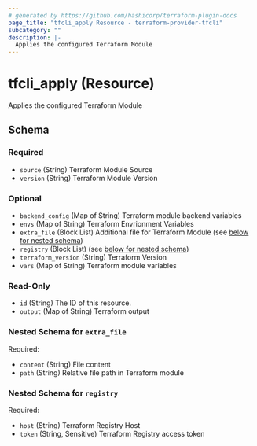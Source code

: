 ```yaml
---
# generated by https://github.com/hashicorp/terraform-plugin-docs
page_title: "tfcli_apply Resource - terraform-provider-tfcli"
subcategory: ""
description: |-
  Applies the configured Terraform Module
---
```


# tfcli_apply (Resource)

Applies the configured Terraform Module



<!-- schema generated by tfplugindocs -->
## Schema

### Required

- `source` (String) Terraform Module Source
- `version` (String) Terraform Module Version

### Optional

- `backend_config` (Map of String) Terraform module backend variables
- `envs` (Map of String) Terraform Envrionment Variables
- `extra_file` (Block List) Additional file for Terraform Module (see [below for nested schema](#nestedblock--extra_file))
- `registry` (Block List) (see [below for nested schema](#nestedblock--registry))
- `terraform_version` (String) Terraform Version
- `vars` (Map of String) Terraform module variables

### Read-Only

- `id` (String) The ID of this resource.
- `output` (Map of String) Terraform output

<a id="nestedblock--extra_file"></a>
### Nested Schema for `extra_file`

Required:

- `content` (String) File content
- `path` (String) Relative file path in Terraform module


<a id="nestedblock--registry"></a>
### Nested Schema for `registry`

Required:

- `host` (String) Terraform Registry Host
- `token` (String, Sensitive) Terraform Registry access token


